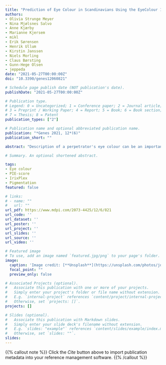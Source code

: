 ```yaml
---
title: "Prediction of Eye Colour in Scandinavians Using the EyeColour 11 (EC11) SNP Set"
authors:
- Olivia Strunge Meyer
- Nina Mjølsnes Salvo
- Anne Kjærby
- Marianne Kjersem
- mikl
- Erik Sørensen
- Henrik Ullum
- Kirstin Janssen
- Niels Morling
- Claus Børsting
- Gunn-Hege Olsen
- jeppeda
date: "2021-05-27T00:00:00Z"
doi: "10.3390/genes12060821"

# Schedule page publish date (NOT publication's date).
publishDate: "2021-05-27T00:00:00Z"

# Publication type.
# Legend: 0 = Uncategorized; 1 = Conference paper; 2 = Journal article;
# 3 = Preprint / Working Paper; 4 = Report; 5 = Book; 6 = Book section;
# 7 = Thesis; 8 = Patent
publication_types: ["2"]

# Publication name and optional abbreviated publication name.
publication: "*Genes 2021, 12*(6)"
publication_short: ""

abstract: "Description of a perpetrator's eye colour can be an important investigative lead in a forensic case with no apparent suspects. Herein, we present 11 SNPs (Eye Colour 11-EC11) that are important for eye colour prediction and eye colour prediction models for a two-category reporting system (blue and brown) and a three-category system (blue, intermediate, and brown). The EC11 SNPs were carefully selected from 44 pigmentary variants in seven genes previously found to be associated with eye colours in 757 Europeans (Danes, Swedes, and Italians). Mathematical models using three different reporting systems: a quantitative system (PIE-score), a two-category system (blue and brown), and a three-category system (blue, intermediate, brown) were used to rank the variants. SNPs with a sufficient mean variable importance (above 0.3%) were selected for EC11. Eye colour prediction models using the EC11 SNPs were developed using leave-one-out cross-validation (LOOCV) in an independent data set of 523 Norwegian individuals. Performance of the EC11 models for the two- and three-category system was compared with models based on the IrisPlex SNPs and the most important eye colour locus, rs12913832. We also compared model performances with the IrisPlex online tool (IrisPlex Web). The EC11 eye colour prediction models performed slightly better than the IrisPlex and rs12913832 models in all reporting systems and better than the IrisPlex Web in the three-category system. Three important points to consider prior to the implementation of eye colour prediction in a forensic genetic setting are discussed: (1) the reference population, (2) the SNP set, and (3) the reporting strategy."

# Summary. An optional shortened abstract.

tags:
- Eye colour
- PIE-score
- IrixPlex
- Pigmentation
featured: false

# links:
# - name: ""
#   url: ""
url_pdf: https://www.mdpi.com/2073-4425/12/6/821
url_code: ''
url_dataset: ''
url_poster: ''
url_project: ''
url_slides: ''
url_source: ''
url_video: ''

# Featured image
# To use, add an image named `featured.jpg/png` to your page's folder. 
image:
  caption: 'Image credit: [**Unsplash**](https://unsplash.com/photos/jdD8gXaTZsc)'
  focal_point: ""
  preview_only: false

# Associated Projects (optional).
#   Associate this publication with one or more of your projects.
#   Simply enter your project's folder or file name without extension.
#   E.g. `internal-project` references `content/project/internal-project/index.md`.
#   Otherwise, set `projects: []`.
projects: []

# Slides (optional).
#   Associate this publication with Markdown slides.
#   Simply enter your slide deck's filename without extension.
#   E.g. `slides: "example"` references `content/slides/example/index.md`.
#   Otherwise, set `slides: ""`.
slides:
---
```


{{% callout note %}}
Click the *Cite* button above to import publication metadata into your reference management software.
{{% /callout %}}


